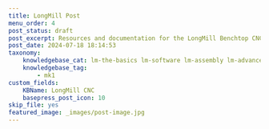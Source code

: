 ```yaml
---
title: LongMill Post
menu_order: 4
post_status: draft
post_excerpt: Resources and documentation for the LongMill Benchtop CNC. You will find info about routers, software, assembly, end mills - everything you need to get started.
post_date: 2024-07-18 18:14:53
taxonomy:
    knowledgebase_cat: lm-the-basics lm-software lm-assembly lm-advanced
    knowledgebase_tag:
        - mk1
custom_fields:
    KBName: LongMill CNC
    basepress_post_icon: 10
skip_file: yes
featured_image: _images/post-image.jpg
---
```


